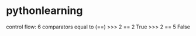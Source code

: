 # pythonlearning
control flow: 6 comparators
    equal to (==)
      >>> 2 == 2
      True
      >>> 2 == 5
      False
  
    
